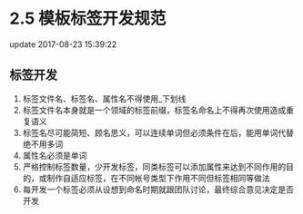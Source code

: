 # 2.5 模板标签开发规范

update 2017-08-23 15:39:22

## 标签开发

1. 标签文件名、标签名、属性名不得使用\_下划线
2. 标签文件名本身就是一个领域的标签前缀，标签名命名上不得再次使用造成重复语义
3. 标签名尽可能简短、顾名思义，可以连续单词但必须条件在后，能用单词代替绝不用多词
4. 属性名必须是单词
5. 严格控制标签数量，少开发标签，同类标签可以添加属性来达到不同作用的目的，或制作自适应标签，在不同帐号类型下作用不同但标签相同等做法
6. 每开发一个标签必须从设想到命名时期就跟团队讨论，最终综合意见决定是否开发

